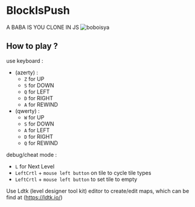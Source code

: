 # BlockIsPush
A BABA IS YOU CLONE IN JS
![boboisya](https://user-images.githubusercontent.com/6181716/151721739-da0e1f99-81a4-49e3-987c-f0d13dd71050.png)
## How to play ?
use keyboard :
- (azerty) :
  - <code>Z</code> for UP
  - <code>S</code> for DOWN
  - <code>Q</code> for LEFT
  - <code>D</code> for RIGHT
  - <code>A</code> for REWIND
- (qwerty) :
  - <code>W</code> for UP
  - <code>S</code> for DOWN
  - <code>A</code> for LEFT
  - <code>D</code> for RIGHT
  - <code>Q</code> for REWIND

debug/cheat mode :
- <code>L</code> for Next Level
- <code>LeftCrtl</code> + <code>mouse left button</code> on tile to cycle tile types
- <code>LeftCrtl</code> + <code>mouse left button</code> to set tile to empty

Use Ldtk (level designer tool kit) editor to create/edit maps, which can be find at (https://ldtk.io/) 

    
    
